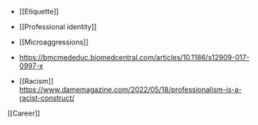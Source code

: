 - [[Etiquette]]
- [[Professional identity]]
- [[Microaggressions]]

- https://bmcmededuc.biomedcentral.com/articles/10.1186/s12909-017-0997-x

- [[Racism]] https://www.damemagazine.com/2022/05/18/professionalism-is-a-racist-construct/

[[Career]]
